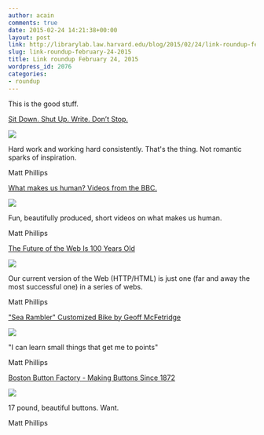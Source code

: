 ```yaml
---
author: acain
comments: true
date: 2015-02-24 14:21:38+00:00
layout: post
link: http://librarylab.law.harvard.edu/blog/2015/02/24/link-roundup-february-24-2015/
slug: link-roundup-february-24-2015
title: Link roundup February 24, 2015
wordpress_id: 2076
categories:
- roundup
---
```


This is the good stuff.

[Sit Down. Shut Up. Write. Don’t Stop.](https://medium.com/@drevets/sit-down-shut-up-write-don-t-stop-d3f671d4a41b)

[![](http://librarylab.law.harvard.edu/roundup/images/54ec88f19ff8e.png)](https://medium.com/@drevets/sit-down-shut-up-write-don-t-stop-d3f671d4a41b)

Hard work and working hard consistently. That's the thing. Not romantic sparks of inspiration.

Matt Phillips

[What makes us human? Videos from the BBC.](http://www.openculture.com/)

[![](http://librarylab.law.harvard.edu/roundup/images/54e8b88e2dcad.png)](http://www.openculture.com/)

Fun, beautifully produced, short videos on what makes us human.

Matt Phillips

[The Future of the Web Is 100 Years Old](http://nautil.us/issue/21/information/the-future-of-the-web-is-100-years-old)

[![](http://librarylab.law.harvard.edu/roundup/images/54e1142f0434d.png)](http://nautil.us/issue/21/information/the-future-of-the-web-is-100-years-old)

Our current version of the Web (HTTP/HTML) is just one (far and away the most successful one) in a series of webs.

Matt Phillips

["Sea Rambler" Customized Bike by Geoff McFetridge](http://hypebeast.com/2015/2/sea-rambler-customized-bike-by-geoff-mcfetridge)

[![](http://librarylab.law.harvard.edu/roundup/images/54e0d76d1386f.png)](http://hypebeast.com/2015/2/sea-rambler-customized-bike-by-geoff-mcfetridge)

"I can learn small things that get me to points"

Matt Phillips

[Boston Button Factory - Making Buttons Since 1872](http://www.bostonbuttonfactory.com/)

[![](http://librarylab.law.harvard.edu/roundup/images/54dfb5a926292.png)](http://www.bostonbuttonfactory.com/)

17 pound, beautiful buttons. Want.

Matt Phillips
